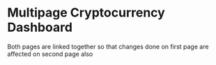 # Multipage Cryptocurrency Dashboard
Both pages are linked together so that changes done on first page are affected on second page also
